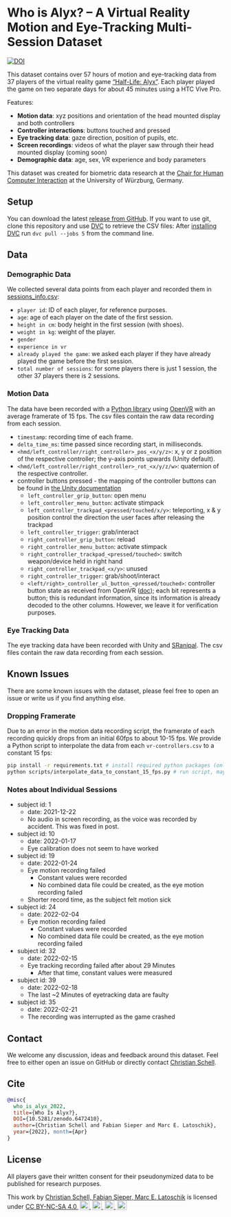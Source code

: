 # Who is Alyx? – A Virtual Reality Motion and Eye-Tracking Multi-Session Dataset

[![DOI](https://zenodo.org/badge/DOI/10.5281/zenodo.6472410.svg)](https://doi.org/10.5281/zenodo.6472410)

This dataset contains over 57 hours of motion and eye-tracking data from 37 players of the virtual reality game [“Half-Life: Alyx”](https://www.half-life.com/en/alyx). Each player played the game on two separate days for about 45 minutes using a HTC Vive Pro.

Features:

- **Motion data**: xyz positions and orientation of the head mounted display and both controllers
- **Controller interactions**: buttons touched and pressed
- **Eye tracking data**: gaze direction, position of pupils, etc.
- **Screen recordings**: videos of what the player saw through their head mounted display (coming soon)
- **Demographic data**: age, sex, VR experience and body parameters

This dataset was created for biometric data research at the [Chair for Human Computer Interaction](https://hci.uni-wuerzburg.de/) at the University of Würzburg, Germany.

## Setup

You can  download the latest [release from GitHub](https://github.com/cschell/who-is-alyx/releases). If you want to use git, clone this repository and use [DVC](https://dvc.org) to retrieve the CSV files: After [installing DVC](https://dvc.org/doc/install) run `dvc pull --jobs 5` from the command line.

## Data

### Demographic Data

We collected several data points from each player and recorded them in [sessions_info.csv](sessions_info.csv):

- `player id`: ID of each player, for reference purposes.
- `age`: age of each player on the date of the first session.
- `height in cm`: body height in the first session (with shoes).
- `weight in kg`: weight of the player.
- `gender`
- `experience in vr`
- `already played the game`: we asked each player if they have already played the game before the first session.
- `total number of sessions`: for some players there is just 1 session, the other 37 players there is 2 sessions.

### Motion Data

The data have been recorded with a [Python library](https://github.com/tianshengs/SteamVR_Tracking) using [OpenVR](https://github.com/ValveSoftware/openvr) with an average framerate of 15 fps. The csv files contain the raw data recording from each session.

- `timestamp`: recording time of each frame.
- `delta_time_ms`: time passed since recording start, in milliseconds.
- `<hmd/left_controller/right_controller>_pos_<x/y/z>`: x, y or z position of the respective controller; the y-axis points upwards (Unity default).
- `<hmd/left_controller/right_controller>_rot_<x/y/z/w>`: quaternion of the respective controller.
- controller buttons pressed - the mapping of the controller buttons can be found in [the Unity documentation](https://docs.unity3d.com/2018.4/Documentation/Manual/OpenVRControllers.html)
    - `left_controller_grip_button`: open menu
    - `left_controller_menu_button`: activate stimpack
    - `left_controller_trackpad_<pressed/touched/x/y>`: teleporting, x & y position control the direction the user faces after releasing the trackpad
    - `left_controller_trigger`: grab/interact
    - `right_controller_grip_button`: reload
    - `right_controller_menu_button`: activate stimpack
    - `right_controller_trackpad_<pressed/touched>`: switch weapon/device held in right hand
    - `right_controller_trackpad_<x/y>`: unused
    - `right_controller_trigger`: grab/shoot/interact
    - `<left/right>_controller_ul_button_<pressed/touched>`: controller button state as received from OpenVR ([doc](https://github.com/ValveSoftware/openvr/wiki/IVRSystem::GetControllerState)); each bit represents a button; this is redundant information, since its information is already decoded to the other columns. However, we leave it for verification purposes.

### Eye Tracking Data

The eye tracking data have been recorded with Unity and [SRanipal](https://forum.vive.com/topic/5642-sranipal-getting-started-steps/). The csv files contain the raw data recording from each session.

## Known Issues

There are some known issues with the dataset, please feel free to open an issue or write us if you find anything else.

### Dropping Framerate

Due to an error in the motion data recording script, the framerate of each recording quickly drops from an initial 60fps to about 10-15 fps. We provide a Python script to interpolate the data from each `vr-controllers.csv` to a constant 15 fps:

```bash
pip install -r requirements.txt # install required python packages (only required once for setup)
python scripts/interpolate_data_to_constant_15_fps.py # run script, may take a while
```

### Notes about Individual Sessions

- subject id: 1
    - date: 2021-12-22
    - No audio in screen recording, as the voice was recorded by accident. This was fixed in post.
- subject id: 10
    - date: 2022-01-17
    - Eye calibration does not seem to have worked
- subject id: 19
    - date: 2022-01-24
    - Eye motion recording failed
        - Constant values were recorded
        - No combined data file could be created, as the eye motion recording failed
    - Shorter record time, as the subject felt motion sick
- subject id: 24
    - date: 2022-02-04
    - Eye motion recording failed
        - Constant values were recorded
        - No combined data file could be created, as the eye motion recording failed
- subject id: 32
    - date: 2022-02-15
    - Eye tracking recording failed after about 29 Minutes
        - After that time, constant values were measured
- subject id: 39
    - date: 2022-02-18
    - The last ~2 Minutes of eyetracking data are faulty
- subject id: 35
    - date: 2022-02-21
    - The recording was interrupted as the game crashed
    

## Contact

We welcome any discussion, ideas and feedback around this dataset. Feel free to either open an issue on GitHub or directly contact [Christian Schell](mailto:christian.schell@uni-wuerzburg.de).

## Cite

```bibtex
@misc{
  who_is_alyx_2022,
  title={Who Is Alyx?},
  DOI={10.5281/zenodo.6472410},
  author={Christian Schell and Fabian Sieper and Marc E. Latoschik},
  year={2022}, month={Apr}
}
```

## License

All players gave their written consent for their pseudonymized data to be published for research purposes.

<p xmlns:cc="http://creativecommons.org/ns#">
  This work by <a rel="cc:attributionURL dct:creator" property="cc:attributionName" href="https://www.hci.uni-wuerzburg.de">Christian Schell, Fabian Sieper, Marc E. Latoschik</a> is
  licensed under <a href="http://creativecommons.org/licenses/by-nc-sa/4.0/?ref=chooser-v1" target="_blank" rel="license noopener noreferrer" style="display:inline-block;">CC BY-NC-SA 4.0
  <img style="height:22px!important;margin-left:3px;vertical-align:text-bottom;" src="https://mirrors.creativecommons.org/presskit/icons/cc.svg?ref=chooser-v1">
  <img style="height:22px!important;margin-left:3px;vertical-align:text-bottom;" src="https://mirrors.creativecommons.org/presskit/icons/by.svg?ref=chooser-v1">
  <img style="height:22px!important;margin-left:3px;vertical-align:text-bottom;" src="https://mirrors.creativecommons.org/presskit/icons/nc.svg?ref=chooser-v1">
  <img style="height:22px!important;margin-left:3px;vertical-align:text-bottom;" src="https://mirrors.creativecommons.org/presskit/icons/sa.svg?ref=chooser-v1"></a>
</p>
